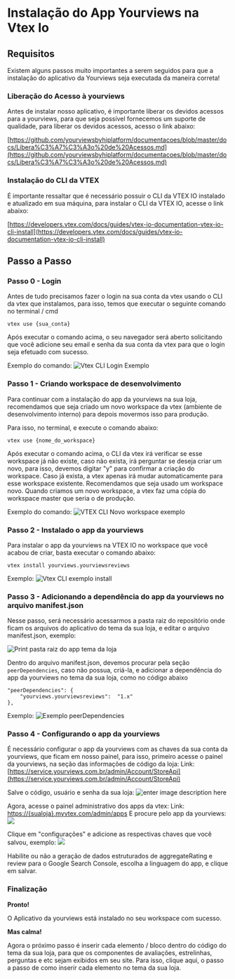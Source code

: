 # Instalação do App Yourviews na Vtex Io

## Requisitos

Existem alguns passos muito importantes a serem seguidos para que a instalação do aplicativo da Yourviews seja executada da maneira correta!

### Liberação do Acesso à yourviews

Antes de instalar nosso aplicativo, é importante liberar os devidos acessos para a yourviews, para que seja possível fornecemos um suporte de qualidade, para liberar os devidos acessos, acesso o link abaixo:

[https://github.com/yourviewsbyhiplatform/documentacoes/blob/master/docs/Libera%C3%A7%C3%A3o%20de%20Acessos.md](https://github.com/yourviewsbyhiplatform/documentacoes/blob/master/docs/Libera%C3%A7%C3%A3o%20de%20Acessos.md)

### Instalação do CLI da VTEX

É importante ressaltar que é necessário possuir o CLI da VTEX IO instalado e atualizado em sua máquina, para instalar o CLI da VTEX IO, acesse o link abaixo:

[https://developers.vtex.com/docs/guides/vtex-io-documentation-vtex-io-cli-install](https://developers.vtex.com/docs/guides/vtex-io-documentation-vtex-io-cli-install)

## Passo a Passo

### Passo 0 - Login

Antes de tudo precisamos fazer o login na sua conta da vtex usando o CLI da vtex que instalamos, para isso, temos que executar o seguinte comando no terminal / cmd
```
vtex use {sua_conta}
```
Após executar o comando acima, o seu navegador será aberto solicitando que você adicione seu email e senha da sua conta da vtex para que o login seja efetuado com sucesso.

Exemplo do comando: 
![Vtex CLI Login Exemplo](https://i.imgur.com/cXgewp9.png)

### Passo 1 - Criando workspace de desenvolvimento

Para continuar com a instalação do app da yourviews na sua loja, recomendamos que seja criado um novo workspace da vtex (ambiente de desenvolvimento interno) para depois movermos isso para produção.

Para isso, no terminal, e execute o comando abaixo:
```
vtex use {nome_do_workspace}
```
Após executar o comando acima, o CLI da vtex irá verificar se esse workspace já não existe, caso não exista, irá perguntar se deseja criar um novo, para isso, devemos digitar "y" para confirmar a criação do workspace.
Caso já exista, a vtex apenas irá mudar automaticamente para esse workspace existente. Recomendamos que seja usado um workspace novo. Quando criamos um novo workspace, a vtex faz uma cópia do workspace master que seria o de produção.

Exemplo do comando: 
![VTEX CLI Novo workspace exemplo](https://i.imgur.com/WM5vY4L.png)

### Passo 2 - Instalado o app da yourviews

Para instalar o app da yourviews na VTEX IO no workspace que você acabou de criar, basta executar o comando abaixo:
```
vtex install yourviews.yourviewsreviews
```
Exemplo:
![Vtex CLI exemplo install](https://i.imgur.com/O1oqbyF.png)

### Passo 3 - Adicionando a dependência do app da yourviews no arquivo manifest.json

Nesse passo, será necessário acessarmos a pasta raiz do repositório onde ficam os arquivos do aplicativo do tema da sua loja, e editar o arquivo manifest.json, exemplo:

![Print pasta raiz do app tema da loja](https://i.imgur.com/uJWhHD7.png)

Dentro do arquivo manifest.json, devemos procurar pela seção `peerDependencies`, caso não possua, criá-la, e adicionar a dependência do app da yourviews no tema da sua loja, como no código abaixo
```
"peerDependencies": {
	"yourviews.yourviewsreviews":  "1.x"
},
```

Exemplo:
![Exemplo peerDependencies](https://i.imgur.com/Kws4pcT.png)

### Passo 4 - Configurando o app da yourviews

É necessário configurar o app da yourviews com as chaves da sua conta da yourviews, que ficam em nosso painel, para isso, primeiro acesse o painel da yourviews, na seção das informações de código da loja:
Link: [https://service.yourviews.com.br/admin/Account/StoreApi](https://service.yourviews.com.br/admin/Account/StoreApi) 

Salve o código, usuário e senha da sua loja: 
![enter image description here](https://i.imgur.com/SLdMp8q.png)

Agora, acesse o painel administrativo dos apps da vtex:
Link: [https://{sualoja}.myvtex.com/admin/apps](https://%7Bsualoja%7D.myvtex.com/admin/apps)
E procure pelo app da yourviews:
![](https://i.imgur.com/7ThmLS2.png)

Clique em "configurações" e adicione as respectivas chaves que você salvou, exemplo:
![](https://i.imgur.com/QBRZyXy.png)

Habilite ou não a geração de dados estruturados de aggregateRating e review para o Google Search Console, escolha a linguagem do app, e clique em salvar. 

### Finalização

**Pronto!**

O Aplicativo da yourviews está instalado no seu workspace com sucesso.

**Mas calma!**

Agora o próximo passo é inserir cada elemento / bloco dentro do código do tema da sua loja, para que os componentes de avaliações, estrelinhas, perguntas e etc sejam exibidos em seu site.
Para isso, clique aqui, o passo a passo de como inserir cada elemento no tema da sua loja.
